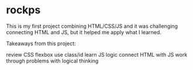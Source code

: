 # rockps

This is my first project combining HTML/CSS/JS and it was challenging connecting HTML and JS, but it helped me apply what I learned.

Takeaways from this project:

review CSS flexbox
use class/id
learn JS logic 
connect HTML with JS
work through problems with logical thinking